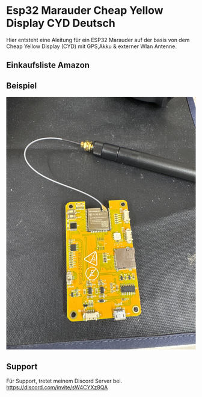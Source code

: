 
# Esp32 Marauder Cheap Yellow Display CYD Deutsch

Hier entsteht eine Aleitung für ein ESP32 Marauder auf der basis von dem Cheap Yellow Display (CYD) mit GPS,Akku & externer Wlan Antenne.

## Einkaufsliste Amazon

## Beispiel 

![App Screenshot](https://github.com/BlushTTV/Esp32_Marauder_Cheap_Yellow_Display_CYD_Deutsch/blob/main/Bilder/IMG_4117.JPG?raw=true)

## Support

Für Support, tretet meinem Discord Server bei. https://discord.com/invite/sW4CYXz8QA
